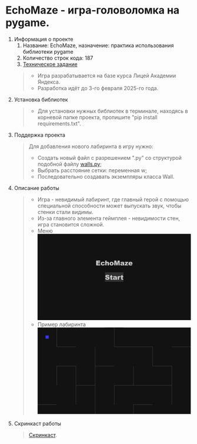 # EchoMaze - игра-головоломка на pygame.

1. Информация о проекте
    1. Название: EchoMaze, назначение: практика использования библиотеки pygame
    2. Количество строк кода: 187
    3. [Техническое задание](materials/technical_specification.md)
   > - Игра разрабатывается на базе курса Лицей Академии Яндекса.
   >- Разработка идёт до 3-го февраля 2025-го года.
2. Установка библиотек
   > - Для установки нужных библиотек в терминале, находясь в корневой папке проекта, пропишите "pip install
       requirements.txt".
3. Поддержка проекта
   > Для добавления нового лабиринта в игру нужно:
   > - Создать новый файл с разрешением ".py" со структурой подобной файлу [walls.py](data/walls.py);
   > - Выбрать расстояние сетки: переменная w;
   > - Последовательно создавать экземпляры класса Wall.
4. Описание работы
   > - Игра - невидимый лабиринт, где главный герой с помощью специальной способности может выпускать звук, чтобы стенки
       стали видимы.
   >- Из-за главного элемента геймплея - невидимости стен, игра становится сложной.
   >- Меню
      ![](materials/menu.png)
   >- Пример лабиринта
      ![](materials/maze.png)
5. Скринкаст работы
   > [Скринкаст](https://youtube.com).